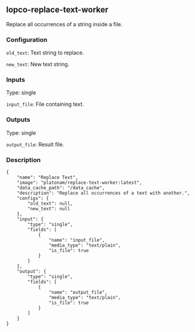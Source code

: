 ## lopco-replace-text-worker

Replace all occurrences of a string inside a file.

### Configuration

`old_text`: Text string to replace.

`new_text`: New text string.

### Inputs

Type: single

`input_file`: File containing text.

### Outputs

Type: single

`output_file`: Result file.

### Description

    {
        "name": "Replace Text",
        "image": "platonam/replace-text-worker:latest",
        "data_cache_path": "/data_cache",
        "description": "Replace all occurrences of a text with another.",
        "configs": {
            "old_text": null,
            "new_text": null
        },
        "input": {
            "type": "single",
            "fields": [
                {
                    "name": "input_file",
                    "media_type": "text/plain",
                    "is_file": true
                }
            ]
        },
        "output": {
            "type": "single",
            "fields": [
                {
                    "name": "output_file",
                    "media_type": "text/plain",
                    "is_file": true
                }
            ]
        }
    }

